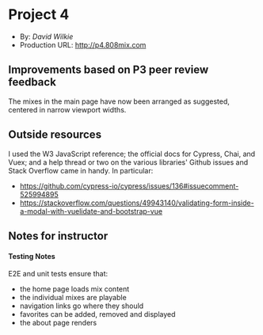 # Project 4
+ By: *David Wilkie*
+ Production URL: <http://p4.808mix.com>

## Improvements based on P3 peer review feedback
The mixes in the main page have now been arranged as suggested, centered in narrow viewport widths.

## Outside resources
I used the W3 JavaScript reference; the official docs for Cypress, Chai, and Vuex; and a help thread or two on the various libraries' Github issues and Stack Overflow came in handy. In particular:
- https://github.com/cypress-io/cypress/issues/136#issuecomment-525994895
- https://stackoverflow.com/questions/49943140/validating-form-inside-a-modal-with-vuelidate-and-bootstrap-vue

## Notes for instructor
#### Testing Notes
E2E and unit tests ensure that:
- the home page loads mix content
- the individual mixes are playable
- navigation links go where they should
- favorites can be added, removed and displayed
- the about page renders

